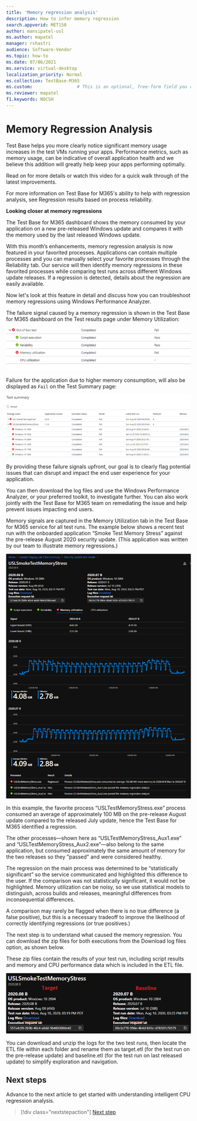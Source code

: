 ```yaml
---
title: 'Memory regression analysis'
description: How to infer memory regression
search.appverid: MET150
author: mansipatel-usl
ms.author: mapatel
manager: rshastri
audience: Software-Vendor
ms.topic: how-to
ms.date: 07/06/2021
ms.service: virtual-desktop
localization_priority: Normal
ms.collection: TestBase-M365
ms.custom:                 # This is an optional, free-form field you can use to define your own collection of articles. If you have more than one value, format as a bulleted list. This field truncates to something like 144 characters (inclusive of spaces) so keep it short.
ms.reviewer: mapatel
f1.keywords: NOCSH 
---
```



# Memory Regression Analysis

Test Base helps you more clearly notice significant memory usage increases in the test VMs running your apps. Performance metrics, such as memory usage, can be indicative of overall application health and we believe this addition will greatly help keep your apps performing optimally.

Read on for more details or watch this video for a quick walk through of the latest improvements. 

For more information on Test Base for M365's ability to help with regression analysis, see Regression results based on process reliability.

<b>Looking closer at memory regressions</b>

The Test Base for M365 dashboard shows the memory consumed by your application on a new pre-released Windows update and compares it with the memory used by the last released Windows update. 

With this month’s enhancements, memory regression analysis is now featured in your favorited processes. Applications can contain multiple processes and you can manually select your favorite processes through the Reliability tab. Our service will then identify memory regressions in these favorited processes while comparing test runs across different Windows update releases. If a regression is detected, details about the regression are easily available.

Now let's look at this feature in detail and discuss how you can troubleshoot memory regressions using Windows Performance Analyzer.

The failure signal caused by a memory regression is shown in the Test Base for M365 dashboard on the Test results page under Memory Utilization:

![Memory utilization results](Media/01_memory-utilization-results.png)


Failure for the application due to higher memory consumption, will also be displayed as ```Fail``` on the Test Summary page:

![Test summary results](Media/02_test-summary.png)

By providing these failure signals upfront, our goal is to clearly flag potential issues that can disrupt and impact the end user experience for your application. 

You can then download the log files and use the Windows Performance Analyzer, or your preferred toolkit, to investigate further. You can also work jointly with the Test Base for M365 team on remediating the issue and help prevent issues impacting end users.

Memory signals are captured in the Memory Utilization tab in the Test Base for M365 service for all test runs. The example below shows a recent test run with the onboarded application “Smoke Test Memory Stress” against the pre-release August 2020 security update. (This application was written by our team to illustrate memory regressions.)

![Memory regression results](Media/03_memory-regression%20comparison.png)

In this example, the favorite process “USLTestMemoryStress.exe” process consumed an average of approximately 100 MB on the pre-release August update compared to the released July update, hence the Test Base for M365 identified a regression. 

The other processes—shown here as “USLTestMemoryStress_Aux1.exe” and “USLTestMemoryStress_Aux2.exe”—also belong to the same application, but consumed approximately the same amount of memory for the two releases so they "passed" and were considered healthy.

The regression on the main process was determined to be “statistically significant” so the service communicated and highlighted this difference to the user. If the comparison was not statistically significant, it would not be highlighted. Memory utilization can be noisy, so we use statistical models to distinguish, across builds and releases, meaningful differences from inconsequential differences. 

A comparison may rarely be flagged when there is no true difference (a false positive), but this is a necessary tradeoff to improve the likelihood of correctly identifying regressions (or true positives.)

The next step is to understand what caused the memory regression. You can download the zip files for both executions from the Download log files option, as shown below. 

These zip files contain the results of your test run, including script results and memory and CPU performance data which is included in the ETL file.

![Memory regression test files](Media/04_memory-regression-test-files.png)

You can download and unzip the logs for the two test runs, then locate the ETL file within each folder and rename them as target.etl (for the test run on the pre-release update) and baseline.etl (for the test run on last released update) to simplify exploration and navigation.
 
## Next steps

Advance to the next article to get started with understanding intelligent CPU regression analysis.
> [!div class="nextstepaction"]
> [Next step](cpu.md)

<!---
Add button for next page
-->
